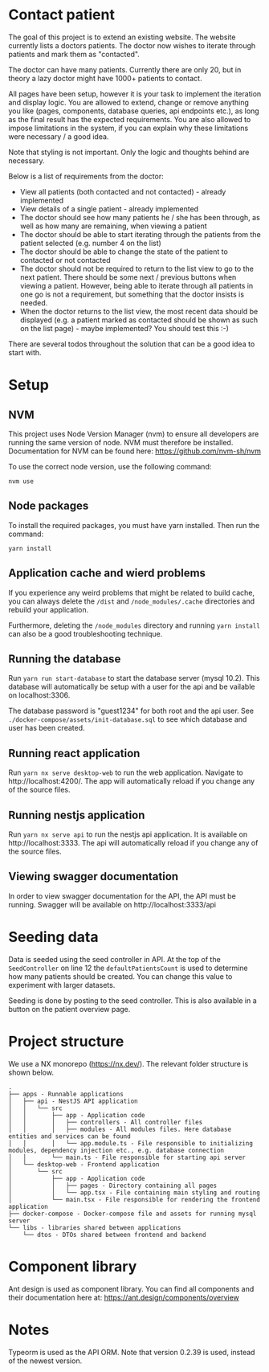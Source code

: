 # Contact patient

The goal of this project is to extend an existing website.
The website currently lists a doctors patients. The doctor now wishes to iterate through patients and mark them as "contacted".

The doctor can have many patients. Currently there are only 20, but in theory a lazy doctor might have 1000+ patients to contact.

All pages have been setup, however it is your task to implement the iteration and display logic. You are allowed to extend, change or remove anything you like (pages, components, database queries, api endpoints etc.), as long as the final result has the expected requirements. You are also allowed to impose limitations in the system, if you can explain why these limitations were necessary / a good idea.

Note that styling is not important. Only the logic and thoughts behind are necessary.

Below is a list of requirements from the doctor:
- View all patients (both contacted and not contacted) - already implemented
- View details of a single patient - already implemented
- The doctor should see how many patients he / she has been through, as well as how many are remaining, when viewing a patient
- The doctor should be able to start iterating through the patients from the patient selected (e.g. number 4 on the list)
- The doctor should be able to change the state of the patient to contacted or not contacted
- The doctor should not be required to return to the list view to go to the next patient. There should be some next / previous buttons when viewing a patient. However, being able to iterate through all patients in one go is not a requirement, but something that the doctor insists is needed.
- When the doctor returns to the list view, the most recent data should be displayed (e.g. a patient marked as contacted should be shown as such on the list page) - maybe implemented? You should test this :-)

There are several todos throughout the solution that can be a good idea to start with.


# Setup

## NVM
This project uses Node Version Manager (nvm) to ensure all developers are running the same version of node. NVM must therefore be installed. Documentation for NVM can be found here:
https://github.com/nvm-sh/nvm

To use the correct node version, use the following command:

`nvm use`

## Node packages
To install the required packages, you must have yarn installed. Then run the command:

`yarn install`

## Application cache and wierd problems

If you experience any weird problems that might be related to build cache, you can always delete the `/dist` and `/node_modules/.cache` directories and rebuild your application. 

Furthermore, deleting the `/node_modules` directory and running `yarn install` can also be a good troubleshooting technique.

## Running the database

Run `yarn run start-database` to start the database server (mysql 10.2). This database will automatically be setup with a user for the api and be vailable on localhost:3306.

The database password is "guest1234" for both root and the api user. See `./docker-compose/assets/init-database.sql` to see which database and user has been created.

## Running react application

Run `yarn nx serve desktop-web` to run the web application. Navigate to http://localhost:4200/. The app will automatically reload if you change any of the source files.

## Running nestjs application

Run `yarn nx serve api` to run the nestjs api application. It is available on http://localhost:3333. The api will automatically reload if you change any of the source files.

## Viewing swagger documentation

In order to view swagger documentation for the API, the API must be running. Swagger will be available on http://localhost:3333/api

# Seeding data

Data is seeded using the seed controller in API. At the top of the `SeedController` on line 12 the `defaultPatientsCount` is used to determine how many patients should be created. You can change this value to experiment with larger datasets.

Seeding is done by posting to the seed controller. This is also available in a button on the patient overview page.

# Project structure

We use a NX monorepo (https://nx.dev/). The relevant folder structure is shown below.

    .
    ├── apps - Runnable applications
    │   ├── api - NestJS API application
    │   │   └── src
    │   │       ├── app - Application code
    │   │       │   ├── controllers - All controller files
    │   │       │   ├── modules - All modules files. Here database entities and services can be found
    │   │       │   └── app.module.ts - File responsible to initializing modules, dependency injection etc., e.g. database connection
    │   │       └── main.ts - File responsible for starting api server
    │   └── desktop-web - Frontend application
    │       └── src
    │           ├── app - Application code
    │           │   ├── pages - Directory containing all pages
    │           │   └── app.tsx - File containing main styling and routing
    │           └── main.tsx - File responsible for rendering the frontend application
    ├── docker-compose - Docker-compose file and assets for running mysql server
    └── libs - libraries shared between applications
        └── dtos - DTOs shared between frontend and backend

# Component library

Ant design is used as component library. You can find all components and their documentation here at: https://ant.design/components/overview 

# Notes

Typeorm is used as the API ORM. Note that version 0.2.39 is used, instead of the newest version.
